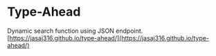# Type-Ahead
Dynamic search function using JSON endpoint.
[https://jasaj316.github.io/type-ahead/](https://jasaj316.github.io/type-ahead/)